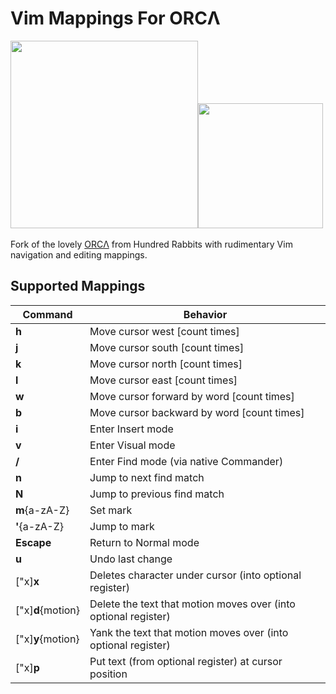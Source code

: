 # Vim Mappings For ORCΛ

​                         <img src="https://raw.githubusercontent.com/hundredrabbits/100r.co/master/media/content/characters/orca.hello.png" width="300"/><img src="https://upload.wikimedia.org/wikipedia/commons/thumb/4/4f/Icon-Vim.svg/1200px-Icon-Vim.svg.png" width=200/>

Fork of the lovely [ORCΛ](https:github.com/hundredrabbits/orca) from Hundred Rabbits with rudimentary Vim navigation and editing mappings. 

## Supported Mappings

| Command             | Behavior                                                     |
| ------------------- | ------------------------------------------------------------ |
| **h**               | Move cursor west \[count times]                              |
| **j**               | Move cursor south \[count times\]                            |
| **k**               | Move cursor north \[count times]                             |
| **l**               | Move cursor east \[count times]                              |
| **w**               | Move cursor forward by word \[count times]                   |
| **b**               | Move cursor backward by word \[count times]                  |
| **i**               | Enter Insert mode                                            |
| **v**               | Enter Visual mode                                            |
| **/**               | Enter Find mode (via native Commander)                       |
| **n**               | Jump to next find match                                      |
| **N**               | Jump to previous find match                                  |
| **m**{a-zA-Z}       | Set mark                                                     |
| **'**{a-zA-Z}       | Jump to mark                                                 |
| **Escape**          | Return to Normal mode                                        |
| **u**               | Undo last change                                             |
| \["x]**x**          | Deletes character under cursor (into optional register)      |
| ["x\]**d**{motion}  | Delete the text that motion moves over (into optional register) |
| \["x\]**y**{motion} | Yank the text that motion moves over (into optional register) |
| \["x]**p**          | Put text (from optional register) at cursor position         |